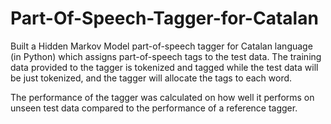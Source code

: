 # Part-Of-Speech-Tagger-for-Catalan

Built a Hidden Markov Model part-of-speech tagger for Catalan language (in Python) which assigns part-of-speech tags to the test data.
The training data provided to the tagger is tokenized and tagged while the test data will be just tokenized, and the tagger will allocate the tags to each word.

The performance of the tagger was calculated on how well it performs on unseen test data compared to the performance of a reference tagger.
